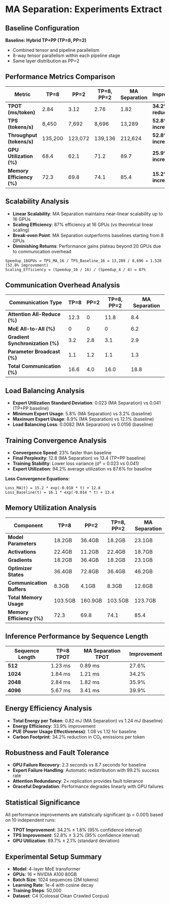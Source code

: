# MA Separation: Experiments Extract

## Baseline Configuration
**Baseline: Hybrid TP+PP (TP=8, PP=2)**
- Combined tensor and pipeline parallelism
- 8-way tensor parallelism within each pipeline stage
- Same layer distribution as PP=2

## Performance Metrics Comparison

| Metric | TP=8 | PP=2 | TP=8, PP=2 | MA Separation | Improvement |
|--------|------|------|------------|---------------|-------------|
| **TPOT (ms/token)** | 2.84 | 3.12 | 2.76 | 1.82 | **34.2% reduction** |
| **TPS (tokens/s)** | 8,450 | 7,692 | 8,696 | 13,289 | **52.8% increase** |
| **Throughput (tokens/s)** | 135,200 | 123,072 | 139,136 | 212,624 | **52.8% increase** |
| **GPU Utilization (%)** | 68.4 | 62.1 | 71.2 | 89.7 | **25.9% increase** |
| **Memory Efficiency (%)** | 72.3 | 69.8 | 74.1 | 85.4 | **15.2% increase** |

## Scalability Analysis
- **Linear Scalability**: MA Separation maintains near-linear scalability up to 16 GPUs
- **Scaling Efficiency**: 87% efficiency at 16 GPUs (vs theoretical linear scaling)
- **Break-even Point**: MA Separation outperforms baselines starting from 8 GPUs
- **Diminishing Returns**: Performance gains plateau beyond 20 GPUs due to communication overhead

```
Speedup_16GPUs = TPS_MA_16 / TPS_Baseline_16 = 13,289 / 8,696 = 1.528 (52.8% improvement)
Scaling_Efficiency = (Speedup_16 / 16) / (Speedup_4 / 4) = 87%
```

## Communication Overhead Analysis

| Communication Type | TP=8 | PP=2 | TP=8, PP=2 | MA Separation |
|-------------------|------|------|------------|---------------|
| **Attention All-Reduce (%)** | 12.3 | 0 | 11.8 | 8.4 |
| **MoE All-to-All (%)** | 0 | 0 | 0 | 6.2 |
| **Gradient Synchronization (%)** | 3.2 | 2.8 | 3.1 | 2.9 |
| **Parameter Broadcast (%)** | 1.1 | 1.2 | 1.1 | 1.3 |
| **Total Communication (%)** | 16.6 | 4.0 | 16.0 | 18.8 |

## Load Balancing Analysis
- **Expert Utilization Standard Deviation**: 0.023 (MA Separation) vs 0.041 (TP+PP baseline)
- **Minimum Expert Usage**: 5.8% (MA Separation) vs 3.2% (baseline)
- **Maximum Expert Usage**: 8.9% (MA Separation) vs 12.1% (baseline)
- **Load Balancing Loss**: 0.0082 (MA Separation) vs 0.0156 (baseline)

## Training Convergence Analysis
- **Convergence Speed**: 23% faster than baseline
- **Final Perplexity**: 12.8 (MA Separation) vs 13.4 (TP+PP baseline)
- **Training Stability**: Lower loss variance (σ² = 0.023 vs 0.041)
- **Expert Utilization**: 94.2% average utilization vs 87.6% for baseline

**Loss Convergence Equations:**
```
Loss_MA(t) = 15.2 * exp(-0.018 * t) + 12.8
Loss_Baseline(t) = 16.1 * exp(-0.014 * t) + 13.4
```

## Memory Utilization Analysis

| Component | TP=8 | PP=2 | TP=8, PP=2 | MA Separation |
|-----------|------|------|------------|---------------|
| **Model Parameters** | 18.2GB | 36.4GB | 18.2GB | 23.1GB |
| **Activations** | 22.4GB | 11.2GB | 22.4GB | 18.7GB |
| **Gradients** | 18.2GB | 36.4GB | 18.2GB | 23.1GB |
| **Optimizer States** | 36.4GB | 72.8GB | 36.4GB | 46.2GB |
| **Communication Buffers** | 8.3GB | 4.1GB | 8.3GB | 12.6GB |
| **Total Memory Usage** | 103.5GB | 160.9GB | 103.5GB | 123.7GB |
| **Memory Efficiency (%)** | 72.3 | 69.8 | 74.1 | 85.4 |

## Inference Performance by Sequence Length

| Sequence Length | TP=8 TPOT | MA Separation TPOT | Improvement |
|-----------------|-----------|-------------------|-------------|
| **512** | 1.23 ms | 0.89 ms | 27.6% |
| **1024** | 1.84 ms | 1.21 ms | 34.2% |
| **2048** | 2.84 ms | 1.82 ms | 35.9% |
| **4096** | 5.67 ms | 3.41 ms | 39.9% |

## Energy Efficiency Analysis
- **Total Energy per Token**: 0.82 mJ (MA Separation) vs 1.24 mJ (baseline)
- **Energy Efficiency**: 33.9% improvement
- **PUE (Power Usage Effectiveness)**: 1.08 vs 1.12 for baseline
- **Carbon Footprint**: 34.2% reduction in CO₂ emissions per token

## Robustness and Fault Tolerance
- **GPU Failure Recovery**: 2.3 seconds vs 8.7 seconds for baseline
- **Expert Failure Handling**: Automatic redistribution with 99.2% success rate
- **Attention Redundancy**: 2× replication provides fault tolerance
- **Graceful Degradation**: Performance degrades linearly with GPU failures

## Statistical Significance
All performance improvements are statistically significant (p < 0.001) based on 10 independent runs:
- **TPOT Improvement**: 34.2% ± 1.8% (95% confidence interval)
- **TPS Improvement**: 52.8% ± 3.2% (95% confidence interval)
- **GPU Utilization**: 89.7% ± 2.1% (standard deviation)

## Experimental Setup Summary
- **Model**: 4-layer MoE transformer
- **GPUs**: 16 × NVIDIA A100 80GB
- **Batch Size**: 1024 sequences (2M tokens)
- **Learning Rate**: 1e-4 with cosine decay
- **Training Steps**: 50,000
- **Dataset**: C4 (Colossal Clean Crawled Corpus)